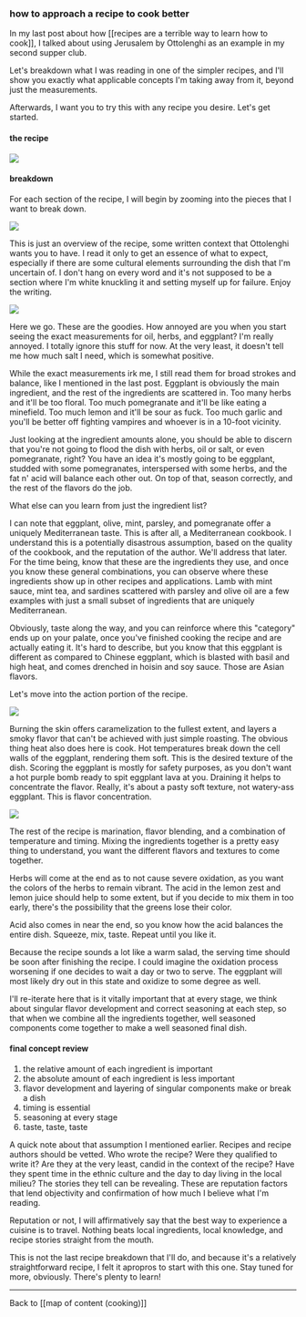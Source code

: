 ### how to approach a recipe to cook better

In my last post about how [[recipes are a terrible way to learn how to cook]], I talked about using Jerusalem by Ottolenghi as an example in my second supper club.

Let's breakdown what I was reading in one of the simpler recipes, and I'll show you exactly what applicable concepts I'm taking away from it, beyond just the measurements.  
  
Afterwards, I want you to try this with any recipe you desire. Let's get started.

#### the recipe

![](https://cdn.substack.com/image/fetch/f_auto,q_auto:good,fl_progressive:steep/https%3A%2F%2Fbucketeer-e05bbc84-baa3-437e-9518-adb32be77984.s3.amazonaws.com%2Fpublic%2Fimages%2Fc42fa782-0d65-4441-9d90-fc42f56787f7_1430x1502.png)

#### breakdown

For each section of the recipe, I will begin by zooming into the pieces that I want to break down. 

![](https://cdn.substack.com/image/fetch/f_auto,q_auto:good,fl_progressive:steep/https%3A%2F%2Fbucketeer-e05bbc84-baa3-437e-9518-adb32be77984.s3.amazonaws.com%2Fpublic%2Fimages%2Fb28d1493-122c-473f-ae3d-ef775030d932_1416x234.png)

This is just an overview of the recipe, some written context that Ottolenghi wants you to have. I read it only to get an essence of what to expect, especially if there are some cultural elements surrounding the dish that I'm uncertain of. I don't hang on every word and it's not supposed to be a section where I'm white knuckling it and setting myself up for failure. Enjoy the writing.

![](https://cdn.substack.com/image/fetch/f_auto,q_auto:good,fl_progressive:steep/https%3A%2F%2Fbucketeer-e05bbc84-baa3-437e-9518-adb32be77984.s3.amazonaws.com%2Fpublic%2Fimages%2Ff8feafa7-e5bf-4749-a3df-1718c1d5c0e0_1408x348.png)

Here we go. These are the goodies. How annoyed are you when you start seeing the exact measurements for oil, herbs, and eggplant? I'm really annoyed. I totally ignore this stuff for now. At the very least, it doesn't tell me how much salt I need, which is somewhat positive. 

While the exact measurements irk me, I still read them for broad strokes and balance, like I mentioned in the last post. Eggplant is obviously the main ingredient, and the rest of the ingredients are scattered in. Too many herbs and it'll be too floral. Too much pomegranate and it'll be like eating a minefield. Too much lemon and it'll be sour as fuck. Too much garlic and you'll be better off fighting vampires and whoever is in a 10-foot vicinity. 

Just looking at the ingredient amounts alone, you should be able to discern that you're not going to flood the dish with herbs, oil or salt, or even pomegranate, right? You have an idea it's mostly going to be eggplant, studded with some pomegranates, interspersed with some herbs, and the fat n' acid will balance each other out. On top of that, season correctly, and the rest of the flavors do the job.

What else can you learn from just the ingredient list?

I can note that eggplant, olive, mint, parsley, and pomegranate offer a uniquely Mediterranean taste. This is after all, a Mediterranean cookbook. I understand this is a potentially disastrous assumption, based on the quality of the cookbook, and the reputation of the author. We'll address that later. For the time being, know that these are the ingredients they use, and once you know these general combinations, you can observe where these ingredients show up in other recipes and applications. Lamb with mint sauce, mint tea, and sardines scattered with parsley and olive oil are a few examples with just a small subset of ingredients that are uniquely Mediterranean.

Obviously, taste along the way, and you can reinforce where this "category" ends up on your palate, once you've finished cooking the recipe and are actually eating it. It's hard to describe, but you know that this eggplant is different as compared to Chinese eggplant, which is blasted with basil and high heat, and comes drenched in hoisin and soy sauce. Those are Asian flavors.

Let's move into the action portion of the recipe.

![](https://cdn.substack.com/image/fetch/f_auto,q_auto:good,fl_progressive:steep/https%3A%2F%2Fbucketeer-e05bbc84-baa3-437e-9518-adb32be77984.s3.amazonaws.com%2Fpublic%2Fimages%2F952b8a28-496e-4c32-b56a-11644b9d0074_1392x294.png)

Burning the skin offers caramelization to the fullest extent, and layers a smoky flavor that can't be achieved with just simple roasting. The obvious thing heat also does here is cook. Hot temperatures break down the cell walls of the eggplant, rendering them soft. This is the desired texture of the dish. Scoring the eggplant is mostly for safety purposes, as you don't want a hot purple bomb ready to spit eggplant lava at you. Draining it helps to concentrate the flavor. Really, it's about a pasty soft texture, not watery-ass eggplant. This is flavor concentration.

![](https://bucketeer-e05bbc84-baa3-437e-9518-adb32be77984.s3.amazonaws.com/public/images/5b2c8da5-8d5e-484a-902e-bc5707c42417_1392x244.png)

The rest of the recipe is marination, flavor blending, and a combination of temperature and timing. Mixing the ingredients together is a pretty easy thing to understand, you want the different flavors and textures to come together.

Herbs will come at the end as to not cause severe oxidation, as you want the colors of the herbs to remain vibrant. The acid in the lemon zest and lemon juice should help to some extent, but if you decide to mix them in too early, there's the possibility that the greens lose their color.

Acid also comes in near the end, so you know how the acid balances the entire dish. Squeeze, mix, taste. Repeat until you like it.

Because the recipe sounds a lot like a warm salad, the serving time should be soon after finishing the recipe. I could imagine the oxidation process worsening if one decides to wait a day or two to serve. The eggplant will most likely dry out in this state and oxidize to some degree as well.

I'll re-iterate here that is it vitally important that at every stage, we think about singular flavor development and correct seasoning at each step, so that when we combine all the ingredients together, well seasoned components come together to make a well seasoned final dish.

#### final concept review

1. the relative amount of each ingredient is important
2. the absolute amount of each ingredient is less important
3. flavor development and layering of singular components make or break a dish
4. timing is essential
5. seasoning at every stage
6. taste, taste, taste

A quick note about that assumption I mentioned earlier. Recipes and recipe authors should be vetted. Who wrote the recipe? Were they qualified to write it? Are they at the very least, candid in the context of the recipe? Have they spent time in the ethnic culture and the day to day living in the local milieu? The stories they tell can be revealing. These are reputation factors that lend objectivity and confirmation of how much I believe what I'm reading. 

Reputation or not, I will affirmatively say that the best way to experience a cuisine is to travel. Nothing beats local ingredients, local knowledge, and recipe stories straight from the mouth.

This is not the last recipe breakdown that I'll do, and because it's a relatively straightforward recipe, I felt it apropros to start with this one. Stay tuned for more, obviously. There's plenty to learn!

---

Back to [[map of content (cooking)]]
